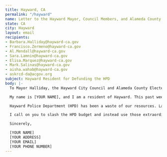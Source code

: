 ```yaml
---
title: Hayward, CA
permalink: "/hayward"
name: Letter to the Hayward Mayor, Council Members, and Alameda County Officials
state: CA
city: Hayward
layout: email
recipients:
- Barbara.Halliday@hayward-ca.gov
- Francisco.Zermeno@hayward-ca.gov
- Al.Mendall@hayward-ca.gov
- Sara.Lamnin@hayward-ca.gov
- Elisa.Marquez@hayward-ca.gov
- Mark.Salinas@hayward-ca.gov
- aisha.wahab@hayward-ca.gov
- askrcd-da@acgov.org
subject: Hayward Resident for Defunding the HPD
body: |-
  To Mayor Halliday, the Hayward City Council and Alameda County Elected Officials,

  My name is [YOUR NAME], and I am a resident of Hayward. This past week, our nation has been gripped by protests calling for rapid and meaningful change with regard to police behavior, an end to racism and anti-Blackness, and immediate reform in how Black people are treated in America. Our city has been at the forefront of much of this action. Accordingly, it has come to my attention that the budget for 2021 is being decided as these protests continue.

  Hayward Police Department (HPD) has been a waste of our resources. Last year, the HPD comprised approximately a quarter of available discretionary funds. While we’ve been spending extraordinary amounts on policing, we have not seen improvements to safety, homelessness, mental health, or affordability in our city. Instead, we see wasteful and harmful actions of our police. In addition, the proposed budget changes introduced during the City Council meeting held on June 2 will slash funding for essential public programs that will disproportionately affect the Black residents of Hayward. Meanwhile, the HPD received no proposed cuts to staffing and a minimal impact to its budget.

  I call on you to slash the HPD budget and instead use those extraordinary resources towards solving homelessness, which is felt most by our Black neighbors and veterans. We can be a beacon for other cities to follow if only we have the courage to change.

  Sincerely,

  [YOUR NAME]
  [YOUR ADDRESS]
  [YOUR EMAIL]
  [YOUR PHONE NUMBER]
---
```

